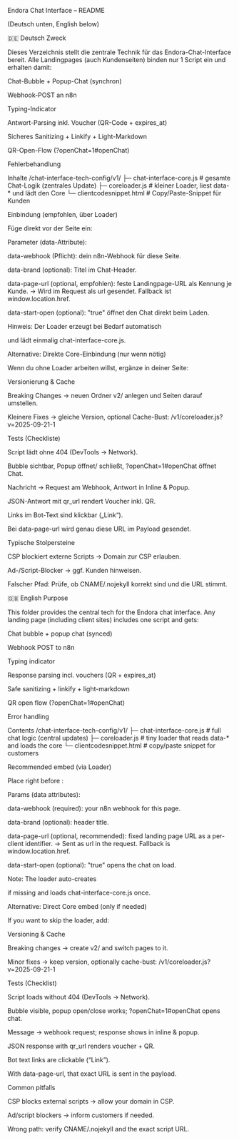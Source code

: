 Endora Chat Interface – README

(Deutsch unten, English below)

🇩🇪 Deutsch
Zweck

Dieses Verzeichnis stellt die zentrale Technik für das Endora-Chat-Interface bereit.
Alle Landingpages (auch Kundenseiten) binden nur 1 Script ein und erhalten damit:

Chat-Bubble + Popup-Chat (synchron)

Webhook-POST an n8n

Typing-Indicator

Antwort-Parsing inkl. Voucher (QR-Code + expires_at)

Sicheres Sanitizing + Linkify + Light-Markdown

QR-Open-Flow (?openChat=1#openChat)

Fehlerbehandlung

Inhalte
/chat-interface-tech-config/v1/
  ├─ chat-interface-core.js   # gesamte Chat-Logik (zentrales Update)
  ├─ coreloader.js            # kleiner Loader, liest data-* und lädt den Core
  └─ clientcodesnippet.html   # Copy/Paste-Snippet für Kunden

Einbindung (empfohlen, über Loader)

Füge direkt vor </body> der Seite ein:

<script
  src="https://DEINE-DOMAIN/chat-interface-tech-config/v1/coreloader.js"
  data-webhook="https://automation.eudemonia-coaching.de/webhook/477363f3-7434-4c31-92e5-fb4da3db4150"
  data-brand="Endora Concierge"
  data-page-url="https://DEINE-DOMAIN/clients/MEIN_CLIENT/"  <!-- optional, aber empfohlen -->
  data-start-open="false">
</script>


Parameter (data-Attribute):

data-webhook (Pflicht): dein n8n-Webhook für diese Seite.

data-brand (optional): Titel im Chat-Header.

data-page-url (optional, empfohlen): feste Landingpage-URL als Kennung je Kunde.
→ Wird im Request als url gesendet. Fallback ist window.location.href.

data-start-open (optional): "true" öffnet den Chat direkt beim Laden.

Hinweis: Der Loader erzeugt bei Bedarf automatisch <div id="endora-chat-root"></div> und lädt einmalig chat-interface-core.js.

Alternative: Direkte Core-Einbindung (nur wenn nötig)

Wenn du ohne Loader arbeiten willst, ergänze in deiner Seite:

<div id="endora-chat-root"></div>
<script>
  window.ENDORA_CONFIG = {
    webhookUrl: "https://automation.eudemonia-coaching.de/webhook/477363f3-7434-4c31-92e5-fb4da3db4150",
    brandTitle: "Endora Concierge",
    pageUrl: "https://DEINE-DOMAIN/clients/MEIN_CLIENT/", // optional
    startOpen: false
  };
</script>
<script src="https://DEINE-DOMAIN/chat-interface-tech-config/v1/chat-interface-core.js"></script>

Versionierung & Cache

Breaking Changes → neuen Ordner v2/ anlegen und Seiten darauf umstellen.

Kleinere Fixes → gleiche Version, optional Cache-Bust:
/v1/coreloader.js?v=2025-09-21-1

Tests (Checkliste)

Script lädt ohne 404 (DevTools → Network).

Bubble sichtbar, Popup öffnet/ schließt, ?openChat=1#openChat öffnet Chat.

Nachricht → Request am Webhook, Antwort in Inline & Popup.

JSON-Antwort mit qr_url rendert Voucher inkl. QR.

Links im Bot-Text sind klickbar („Link“).

Bei data-page-url wird genau diese URL im Payload gesendet.

Typische Stolpersteine

CSP blockiert externe Scripts → Domain zur CSP erlauben.

Ad-/Script-Blocker → ggf. Kunden hinweisen.

Falscher Pfad: Prüfe, ob CNAME/.nojekyll korrekt sind und die URL stimmt.

🇬🇧 English
Purpose

This folder provides the central tech for the Endora chat interface.
Any landing page (including client sites) includes one script and gets:

Chat bubble + popup chat (synced)

Webhook POST to n8n

Typing indicator

Response parsing incl. vouchers (QR + expires_at)

Safe sanitizing + linkify + light-markdown

QR open flow (?openChat=1#openChat)

Error handling

Contents
/chat-interface-tech-config/v1/
  ├─ chat-interface-core.js   # full chat logic (central updates)
  ├─ coreloader.js            # tiny loader that reads data-* and loads the core
  └─ clientcodesnippet.html   # copy/paste snippet for customers

Recommended embed (via Loader)

Place right before </body>:

<script
  src="https://YOUR-DOMAIN/chat-interface-tech-config/v1/coreloader.js"
  data-webhook="https://automation.eudemonia-coaching.de/webhook/477363f3-7434-4c31-92e5-fb4da3db4150"
  data-brand="Endora Concierge"
  data-page-url="https://YOUR-DOMAIN/clients/MY_CLIENT/"  <!-- optional but recommended -->
  data-start-open="false">
</script>


Params (data attributes):

data-webhook (required): your n8n webhook for this page.

data-brand (optional): header title.

data-page-url (optional, recommended): fixed landing page URL as a per-client identifier.
→ Sent as url in the request. Fallback is window.location.href.

data-start-open (optional): "true" opens the chat on load.

Note: The loader auto-creates <div id="endora-chat-root"></div> if missing and loads chat-interface-core.js once.

Alternative: Direct Core embed (only if needed)

If you want to skip the loader, add:

<div id="endora-chat-root"></div>
<script>
  window.ENDORA_CONFIG = {
    webhookUrl: "https://automation.eudemonia-coaching.de/webhook/477363f3-7434-4c31-92e5-fb4da3db4150",
    brandTitle: "Endora Concierge",
    pageUrl: "https://YOUR-DOMAIN/clients/MY_CLIENT/", // optional
    startOpen: false
  };
</script>
<script src="https://YOUR-DOMAIN/chat-interface-tech-config/v1/chat-interface-core.js"></script>

Versioning & Cache

Breaking changes → create v2/ and switch pages to it.

Minor fixes → keep version, optionally cache-bust:
/v1/coreloader.js?v=2025-09-21-1

Tests (Checklist)

Script loads without 404 (DevTools → Network).

Bubble visible, popup open/close works; ?openChat=1#openChat opens chat.

Message → webhook request; response shows in inline & popup.

JSON response with qr_url renders voucher + QR.

Bot text links are clickable (“Link”).

With data-page-url, that exact URL is sent in the payload.

Common pitfalls

CSP blocks external scripts → allow your domain in CSP.

Ad/script blockers → inform customers if needed.

Wrong path: verify CNAME/.nojekyll and the exact script URL.
